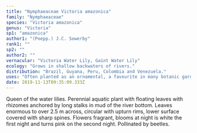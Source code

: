 ```yaml
---
title: "Nymphaeaceae Victoria amazonica"
family: "Nymphaeaceae"
species: "Victoria amazonica"
genus: "Victoria"
sp1: "amazonica"
author1: "(Poepp.) J.C. Sowerby"
rank1: ""
sp2: ""
author2: ""
vernacular: "Victoria Water Lily, Gaint Water Lily"
ecology: "Grows in shallow backwaters of rivers."
distribution: "Brazil, Guyana, Peru, Colombia and Venezuela."
uses: "Often planted as an ornamental, a favourite in many botanic gardens."
date: 2019-11-13T09:35:09.333Z
---
```

Queen of the water lilies. Perennial aquatic plant with floating leaves with rhizomes anchored by long stalks in mud of the river bottom. Leaves enormous to over 2.5 m across, circular with upturn rims, lower surface covered with sharp spines. Flowers fragrant, blooms at night is white the first night and turns pink on the second night. Pollinated by beetles.